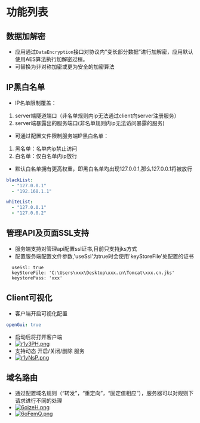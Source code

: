# 功能列表


## 数据加解密
* 应用通过```DataEncryption```接口对协议内"变长部分数据”进行加解密，应用默认使用AES算法执行加解密过程。
* 可替换为非对称加密或更为安全的加密算法

## IP黑白名单
* IP名单限制覆盖：
 1. server端隧道端口（非名单规则内ip无法通过client向server注册服务）
 2. server端暴露出的服务端口(非名单规则内ip无法访问暴露的服务)
 
* 可通过配置文件限制服务端IP黑白名单：
1. 黑名单：名单内ip禁止访问
2. 白名单：仅白名单内ip放行 
* 默认白名单拥有更高权重，即黑白名单均出现127.0.0.1,那么127.0.0.1将被放行
```yaml
blackList:
  - "127.0.0.1"
  - "192.168.1.1"

whiteList:
  - "127.0.0.1"
  - "127.0.0.2"
```

## 管理API及页面SSL支持
* 服务端支持对管理api配置ssl证书,目前只支持jks方式
* 配置服务端配置文件参数,'useSsl'为true时会使用'keyStoreFile'处配置的证书
```
  useSsl: true
  keyStoreFile: 'C:\Users\xxx\Desktop\xxx.cn\Tomcat\xxx.cn.jks'
  keystorePass: 'xxx'
```

## Client可视化
* 客户端开启可视化配置
```yaml
openGui: true
```
* 启动后将打开客户端
* [![r1y3PH.png](https://s3.ax1x.com/2020/12/16/r1y3PH.png)](https://imgchr.com/i/r1y3PH)
* 支持动态 开启/关闭/删除 服务
* [![r1yNsP.png](https://s3.ax1x.com/2020/12/16/r1yNsP.png)](https://imgchr.com/i/r1yNsP)

## 域名路由
* 通过配置域名规则（“转发”，“重定向”，“固定值相应”），服务器可以对规则下请求进行不同的处理
* [![6oizeH.png](https://z3.ax1x.com/2021/03/22/6oizeH.png)](https://imgtu.com/i/6oizeH)
* [![6oFemQ.png](https://z3.ax1x.com/2021/03/22/6oFemQ.png)](https://imgtu.com/i/6oFemQ)
